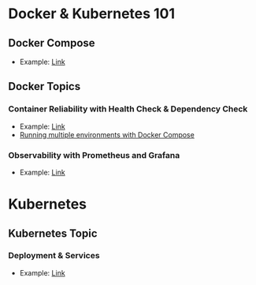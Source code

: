 # Docker & Kubernetes 101

## Docker Compose

- Example: [Link](./code/docker_compose_example)

## Docker Topics

### Container Reliability with Health Check & Dependency Check

- Example: [Link](./code/health_dependency_check_example)
- [Running multiple environments with Docker Compose](./code/todo_list/)

### Observability with Prometheus and Grafana

- Example: [Link](./code/prometheus_grafana_example/)

# Kubernetes

## Kubernetes Topic

### Deployment & Services

- Example: [Link](./code/kubernetes/deployment_yaml_example/)
